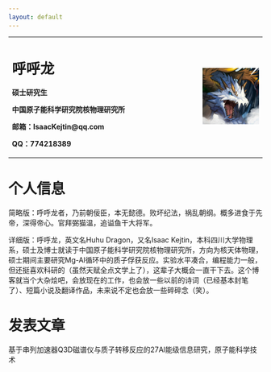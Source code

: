 ```yaml
---
layout: default
---
```


<!-- Text can be **bold**, _italic_, or ~~strikethrough~~.

[Link to another page](./another-page.html).

There should be whitespace between paragraphs.

There should be whitespace between paragraphs. We recommend including a README, or a file with information about your project. -->


<table border="0">
  <tr>
    <td width="75%">
      <h1>呼呼龙</h1>
      <p><b>硕士研究生</b></p>
      <p><b>中国原子能科学研究院核物理研究所</b></p>
      <p><b>邮箱：IsaacKejtin@qq.com</b></p>
      <p><b>QQ：774218389</b></p>
    </td>
    <td width="25%">
      <img src="/huhudragon.jpg" width="100%">     
    </td>
  </tr>
</table>



# 个人信息

简略版：呼呼龙者，乃前朝佞臣，本无懿德。败坏纪法，祸乱朝纲。概多进食于先帝，深得帝心。官拜弼猫温，追谥鱼干大将军。

详细版：呼呼龙，英文名Huhu Dragon，又名Isaac Kejtin，本科四川大学物理系，硕士及博士就读于中国原子能科学研究院核物理研究所，方向为核天体物理，硕士期间主要研究Mg-Al循环中的质子俘获反应。实验水平凑合，编程能力一般，但还挺喜欢科研的（虽然天赋全点文学上了），这辈子大概会一直干下去。这个博客就当个大杂烩吧，会放现在的工作，也会放一些以前的诗词（已经基本封笔了）、短篇小说及翻译作品，未来说不定也会放一些碎碎念（笑）。



# 发表文章

基于串列加速器Q3D磁谱仪与质子转移反应的27Al能级信息研究，原子能科学技术



<!-- ## Header 2

> This is a blockquote following a header.
>
> When something is important enough, you do it even if the odds are not in your favor.

### Header 3

```js
// Javascript code with syntax highlighting.
var fun = function lang(l) {
  dateformat.i18n = require('./lang/' + l)
  return true;
}
```

```ruby
# Ruby code with syntax highlighting
GitHubPages::Dependencies.gems.each do |gem, version|
  s.add_dependency(gem, "= #{version}")
end
```

#### Header 4

*   This is an unordered list following a header.
*   This is an unordered list following a header.
*   This is an unordered list following a header.

##### Header 5

1.  This is an ordered list following a header.
2.  This is an ordered list following a header.
3.  This is an ordered list following a header.

###### Header 6

| head1        | head two          | three |
|:-------------|:------------------|:------|
| ok           | good swedish fish | nice  |
| out of stock | good and plenty   | nice  |
| ok           | good `oreos`      | hmm   |
| ok           | good `zoute` drop | yumm  |

### There's a horizontal rule below this.

* * *

### Here is an unordered list:

*   Item foo
*   Item bar
*   Item baz
*   Item zip

### And an ordered list:

1.  Item one
1.  Item two
1.  Item three
1.  Item four

### And a nested list:

- level 1 item
  - level 2 item
  - level 2 item
    - level 3 item
    - level 3 item
- level 1 item
  - level 2 item
  - level 2 item
  - level 2 item
- level 1 item
  - level 2 item
  - level 2 item
- level 1 item

### Small image

![Octocat](https://github.githubassets.com/images/icons/emoji/octocat.png)

### Large image

![Branching](https://guides.github.com/activities/hello-world/branching.png)


### Definition lists can be used with HTML syntax.

<dl>
<dt>Name</dt>
<dd>Godzilla</dd>
<dt>Born</dt>
<dd>1952</dd>
<dt>Birthplace</dt>
<dd>Japan</dd>
<dt>Color</dt>
<dd>Green</dd>
</dl>

```
Long, single-line code blocks should not wrap. They should horizontally scroll if they are too long. This line should be long enough to demonstrate this.
```

```
The final element.
``` -->
